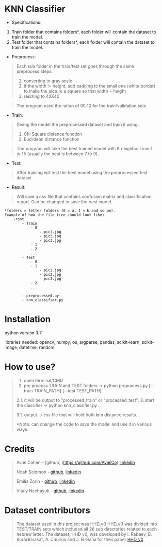 # KNN Classifier 
- Specifications:
1. Train folder that contains folders*, each folder will contain the dataset to train the model.
2. Test folder that contains folders*, each folder will contain the dataset to train the model.

- Preprocess:

>Each sub folder in the train/test set goes through the same preprocess steps. 
>1) converting to gray scale
>2) if the width != height, add padding to the small one (white border) to make the picture a square so that width = height
>3) resizing to 40X40

>The program used the ration of 90:10 for the train/validation sets

- Train:

>Giving the model the preprocessed dataset and train it using:
>1. Chi Square distance function
>2. Euclidean distance function

>The program will take the best trained model with K neighbor from 1 to 15 (usually the best is between 7 to 9).

- Test:

>After training will test the best model using the preprocessed test dataset.

- Result:

>Will save a csv file that contains confusion matrix and classification report.
>Can be changed to save the best model.

	*folders = letter folders (0 = a, 1 = b and so on).
	Example of how the file tree should look like:
		-root
			- Train
				- 0
					- pic1.jpg
					- pic2.jpg
					- pic3.jpg
				- 1
				- 2
				...
			- Test
				- 0
				- 1
					- pic1.jpg
					- pic2.jpg
					- pic3.jpg
				- 2
				...
				
			- preprocessed.py
			- knn_classifier.py

# Installation
python version 3.7

libraries needed: opencv, numpy, os, argparse, pandas, scikit-learn, scikit-image, datetime, random

# How to use?
>1. open terminal/CMD
>2. pre process TRAIN and TEST folders -> python preprocess.py [--train TRAIN_PATH] [--test TEST_PATH].
>
>	2.1. it will be output to "processed_train" or "processed_test".
>3. start the classifier -> python knn_classifier.py <path to train set> <path to test set>.
>	
>	3.1. output -> csv file that will hold both knn distance results.
>
>*Note: can change the code to save the model and use it in various ways.
	
# Credits
>Aviel Cohen - [github] (https://github.com/AvielCo)
>[linkedin](https://www.linkedin.com/in/aviel-cohen-a5840216b/)
>
>Noah Solomon - [github](https://github.com/SoloNoah),
>[linkedin](https://www.linkedin.com/in/noah-solomon-b40573135/)
>
>Emilia Zorin - [github](https://github.com/EmiliaZorin),
>[linkedin](https://www.linkedin.com/in/emilia-zorin-417635168/)
>
>Vitaly Nechayuk - [github](https://github.com/VitNecha),
>[linkedin](https://www.linkedin.com/in/vitaly-nechayuk/)

# Dataset contributors

>The dataset used in this project was HHD_v0
>HHD_v0 was divided into TEST/TRAIN sets which included all 26 sub directories related to each hebrew letter.
>The dataset, HHD_v0, was developed by  I. Rabaev, B. KurarBarakat, A. Churkin and J. El-Sana for their paper [HHD_v0](https://www.researchgate.net/publication/343880780_The_HHD_Dataset)


